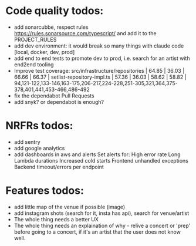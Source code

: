 # Code quality todos:
- add sonarcubbe, respect rules https://rules.sonarsource.com/typescript/ and add it to the PROJECT_RULES
- add dev environment: it would break so many things with claude code
    [local, docker, dev, prod]
- add end to end tests to promote dev to prod, i.e. search for an artist with end2end tooling
- Improve test coverage:
  src/infrastructure/repositories |   64.85 |    36.03 |   66.66 |   66.37 |
  setlist-repository-impl.ts     |   57.36 |    36.03 |   58.62 |   58.82 | 94,121-122,133-146,163-175,206-217,224-228,251-305,321,364,375-378,401,441,453-466,486-492
- fix the dependabot Pull Requests
- add snyk? or dependabot is enough?

# NRFRs todos:
- add sentry
- add google analytics
- add dashboards in aws and alerts 
    Set alerts for:
    High error rate
    Long Lambda durations
    Increased cold starts
    Frontend unhandled exceptions
    Backend timeout/errors per endpoint

# Features todos:
- add little map of the venue if possible (image)
- add instagram shots (search for it, insta has api), search for venue/artist
- The whole thing needs a better UX
- The whole thing needs an explaination of why - relive a concert or 'prep' before going to a concert, if it's an artist that the user does not know well.
